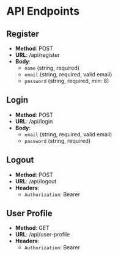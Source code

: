 # API Endpoints

## Register
- **Method**: POST
- **URL**: /api/register
- **Body**:
    - `name` (string, required)
    - `email` (string, required, valid email)
    - `password` (string, required, min: 8)

## Login
- **Method**: POST
- **URL**: /api/login
- **Body**:
    - `email` (string, required, valid email)
    - `password` (string, required)

## Logout
- **Method**: POST
- **URL**: /api/logout
- **Headers**:
    - `Authorization`: Bearer <token>

## User Profile
- **Method**: GET
- **URL**: /api/user-profile
- **Headers**:
    - `Authorization`: Bearer <token>
